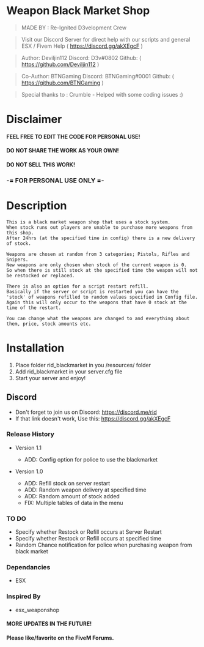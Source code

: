 # Weapon Black Market Shop
>    MADE BY : Re-Ignited D3velopment Crew

>    Visit our Discord Server for direct help with our scripts and general ESX / Fivem Help
>    ( https://discord.gg/akXEgcF )

>    Author: Deviljin112    Discord: D3v#0802   Github: ( https://github.com/Deviljin112 )

>    Co-Author: BTNGaming   Discord: BTNGaming#0001 Github: ( https://github.com/BTNGaming )

>    Special thanks to : Crumble - Helped with some coding issues :)

# Disclaimer

#### FEEL FREE TO EDIT THE CODE FOR PERSONAL USE!
#### DO NOT SHARE THE WORK AS YOUR OWN!
#### DO NOT SELL THIS WORK!

### -= FOR PERSONAL USE ONLY =-

# Description

    This is a black market weapon shop that uses a stock system.
    When stock runs out players are unable to purchase more weapons from this shop.
    After 24hrs (at the specified time in config) there is a new delivery of stock.
    
    Weapons are chosen at random from 3 categories; Pistols, Rifles and Snipers.
    New weapons are only chosen when stock of the current weapon is 0.
    So when there is still stock at the specified time the weapon will not be restocked or replaced.

    There is also an option for a script restart refill.
    Basically if the server or script is restarted you can have the 'stock' of weapons refilled to random values specified in Config file.
    Again this will only occur to the weapons that have 0 stock at the time of the restart.

    You can change what the weapons are changed to and everything about them, price, stock amounts etc.


# Installation

1) Place folder rid_blackmarket in you /resources/ folder
2) Add rid_blackmarket in your server.cfg file
3) Start your server and enjoy!

## Discord

* Don't forget to join us on Discord: https://discord.me/rid
* If that link doesn't work, Use this: https://discord.gg/akXEgcF

### Release History
* Version 1.1
    * ADD: Config option for police to use the blackmarket
    
* Version 1.0
    * ADD: Refill stock on server restart
    * ADD: Random weapon delivery at specified time
    * ADD: Random amount of stock added
    * FIX: Multiple tables of data in the menu

### TO DO

* Specify whether Restock or Refill occurs at Server Restart
* Specify whether Restock or Refill occurs at specified time
* Random Chance notification for police when purchasing weapon from black market

### Dependancies

- ESX

### Inspired By

- esx_weaponshop

#### MORE UPDATES IN THE FUTURE!

#### Please like/favorite on the FiveM Forums.
